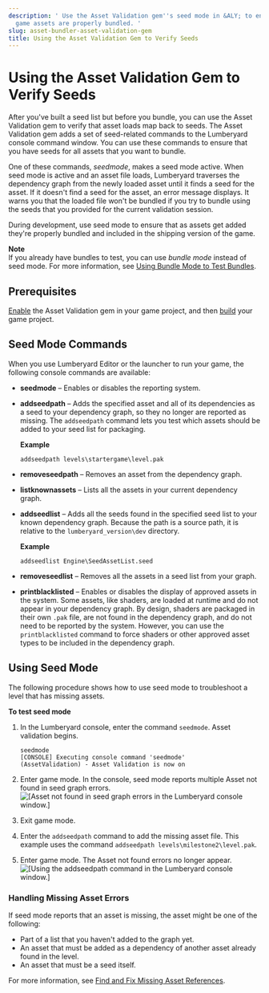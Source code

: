 ```yaml
---
description: ' Use the Asset Validation gem''s seed mode in &ALY; to ensure that your
  game assets are properly bundled. '
slug: asset-bundler-asset-validation-gem
title: Using the Asset Validation Gem to Verify Seeds
---
```

# Using the Asset Validation Gem to Verify Seeds<a name="asset-bundler-asset-validation-gem"></a>

After you've built a seed list but before you bundle, you can use the Asset Validation gem to verify that asset loads map back to seeds\. The Asset Validation gem adds a set of seed\-related commands to the Lumberyard console command window\. You can use these commands to ensure that you have seeds for all assets that you want to bundle\.

One of these commands, *seedmode*, makes a seed mode active\. When seed mode is active and an asset file loads, Lumberyard traverses the dependency graph from the newly loaded asset until it finds a seed for the asset\. If it doesn't find a seed for the asset, an error message displays\. It warns you that the loaded file won't be bundled if you try to bundle using the seeds that you provided for the current validation session\.

During development, use seed mode to ensure that as assets get added they're properly bundled and included in the shipping version of the game\.

**Note**  
If you already have bundles to test, you can use *bundle mode* instead of seed mode\. For more information, see [Using Bundle Mode to Test Bundles](asset-bundler-bundle-mode.md)\.

## Prerequisites<a name="asset-bundler-asset-validation-gem-prerequisites"></a>

[Enable](gems-system-using-project-configurator.md) the Asset Validation gem in your game project, and then [build](game-build-intro.md) your game project\.

## Seed Mode Commands<a name="asset-bundler-asset-validation-gem-seed-mode-commands"></a>

When you use Lumberyard Editor or the launcher to run your game, the following console commands are available:
+ **seedmode** – Enables or disables the reporting system\.
+ **addseedpath** *<Relative cache path to an asset>* – Adds the specified asset and all of its dependencies as a seed to your dependency graph, so they no longer are reported as missing\. The `addseedpath` command lets you test which assets should be added to your seed list for packaging\.

  **Example**

  ```
  addseedpath levels\startergame\level.pak
  ```
+ **removeseedpath** *<Relative cache path to an asset>* – Removes an asset from the dependency graph\.
+ **listknownassets** – Lists all the assets in your current dependency graph\.
+ **addseedlist** *<Relative source path to a seed list>* – Adds all the seeds found in the specified seed list to your known dependency graph\. Because the path is a source path, it is relative to the `lumberyard_version\dev` directory\.

  **Example**

  ```
  addseedlist Engine\SeedAssetList.seed
  ```
+ **removeseedlist** *<Relative source path to a seed list>* – Removes all the assets in a seed list from your graph\.
+ **printblacklisted** – Enables or disables the display of approved assets in the system\. Some assets, like shaders, are loaded at runtime and do not appear in your dependency graph\. By design, shaders are packaged in their own `.pak` file, are not found in the dependency graph, and do not need to be reported by the system\. However, you can use the `printblacklisted` command to force shaders or other approved asset types to be included in the dependency graph\.

## Using Seed Mode<a name="asset-bundler-asset-validation-gem-using-seed-mode"></a>

The following procedure shows how to use seed mode to troubleshoot a level that has missing assets\.

**To test seed mode**

1. In the Lumberyard console, enter the command `seedmode`\. Asset validation begins\.

   ```
   seedmode
   [CONSOLE] Executing console command 'seedmode'
   (AssetValidation) - Asset Validation is now on
   ```

1. Enter game mode\. In the console, seed mode reports multiple Asset not found in seed graph errors\.  
![\[Asset not found in seed graph errors in the Lumberyard console window.\]](/images/userguide/assetbundler/asset-bundler-asset-validation-gem-1.png)

1. Exit game mode\.

1. Enter the `addseedpath` command to add the missing asset file\. This example uses the command `addseedpath levels\milestone2\level.pak`\.

1. Enter game mode\. The Asset not found errors no longer appear\.  
![\[Using the addseedpath command in the Lumberyard console window.\]](/images/userguide/assetbundler/asset-bundler-asset-validation-gem-2.png)

### Handling Missing Asset Errors<a name="asset-bundler-asset-validation-gem-using-seed-mode-handling-missing"></a>

If seed mode reports that an asset is missing, the asset might be one of the following:
+ Part of a list that you haven't added to the graph yet\.
+ An asset that must be added as a dependency of another asset already found in the level\.
+ An asset that must be a seed itself\.

For more information, see [Find and Fix Missing Asset References](https://wiki.agscollab.com/pages/viewpage.action?pageId=81284546)\.